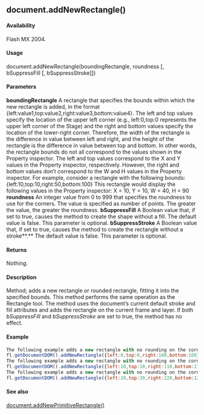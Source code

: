 ## document.addNewRectangle()

#### Availability

Flash MX 2004.

#### Usage

document.addNewRectangle(boundingRectangle, roundness \[, bSuppressFill \[, bSuppressStroke\]\])

#### Parameters

**boundingRectangle** A rectangle that specifies the bounds within which the new rectangle is added, in the format
{left:value1,top:value2,right:value3,bottom:value4}. The left and top values specify the location of the upper left corner (e.g., left:0,top:0 represents the upper left corner of the Stage) and the right and bottom values specify the location of the lower-right corner. Therefore, the width of the rectangle is the difference in value between left and right, and the height of the rectangle is the difference in value between top and bottom.
In other words, the rectangle bounds do not all correspond to the values shown in the Property inspector. The left and top values correspond to the X and Y values in the Property inspector, respectively. However, the right and bottom values don’t correspond to the W and H values in the Property inspector. For example, consider a rectangle with the following bounds:
{left:10,top:10,right:50,bottom:100}
This rectangle would display the following values in the Property inspector:
X = 10, Y = 10, W = 40, H = 90
**roundness** An integer value from 0 to 999 that specifies the roundness to use for the corners. The value is specified as number of points. The greater the value, the greater the roundness.
**bSuppressFill** A Boolean value that, if set to true, causes the method to create the shape without a fill. The default value is false. This parameter is optional.
**bSuppressStroke** A Boolean value that, if set to true, causes the method to create the rectangle without a stroke**.** The default value is false. This parameter is optional.

#### Returns

Nothing.

#### Description

Method; adds a new rectangle or rounded rectangle, fitting it into the specified bounds. This method performs the same operation as the Rectangle tool. The method uses the document’s current default stroke and fill attributes and adds the rectangle on the current frame and layer. If both *bSuppressFill* and *bSuppressStroke* are set to true, the method has no effect.

#### Example

```javascript
The following example adds a new rectangle with no rounding on the corners within the specified coordinates; it is 100 pixels in width and in height:
fl.getDocumentDOM().addNewRectangle({left:0,top:0,right:100,bottom:100},0);
The following example adds a new rectangle with no rounding on the corners and without a fill; it is 100 pixels in width and 200 in height:
fl.getDocumentDOM().addNewRectangle({left:10,top:10,right:110,bottom:210},0, true);
The following example adds a new rectangle with no rounding on the corners and without a stroke; it is 200 pixels in width and 100 in height:
fl.getDocumentDOM().addNewRectangle({left:20,top:20,right:220,bottom:120},0, false, true);

```
#### See also

[document.addNewPrimitiveRectangle()](#!wielmic/developers-animatesdk-docs/test/Document_object/documen8.md)

